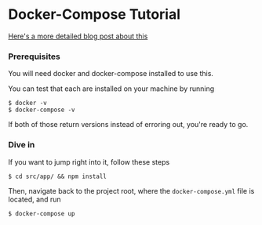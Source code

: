 # Docker-Compose Tutorial 

[Here's a more detailed blog post about this]()

### Prerequisites 
You will need docker and docker-compose installed to use this. 

You can test that each are installed on your machine by running 

```
$ docker -v
$ docker-compose -v
```

If both of those return versions instead of erroring out, you're ready to go. 

### Dive in
If you want to jump right into it, follow these steps 

```
$ cd src/app/ && npm install
```

Then, navigate back to the project root, where the `docker-compose.yml` file is located, 
and run 

```
$ docker-compose up
```


